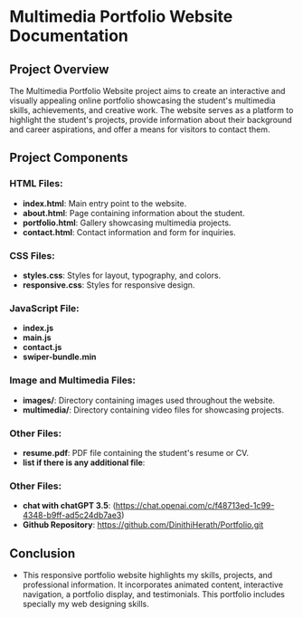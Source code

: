 # Multimedia Portfolio Website Documentation

## Project Overview

The Multimedia Portfolio Website project aims to create an interactive and visually appealing online portfolio showcasing the student's multimedia skills, achievements, and creative work. The website serves as a platform to highlight the student's projects, provide information about their background and career aspirations, and offer a means for visitors to contact them.

## Project Components

### HTML Files:

-   **index.html**: Main entry point to the website.
-   **about.html**: Page containing information about the student.
-   **portfolio.html**: Gallery showcasing multimedia projects.
-   **contact.html**: Contact information and form for inquiries.

### CSS Files:

-   **styles.css**: Styles for layout, typography, and colors.
-   **responsive.css**: Styles for responsive design.

### JavaScript File:

-   **index.js**
-   **main.js**
-   **contact.js**
-   **swiper-bundle.min**


### Image and Multimedia Files:

-   **images/**: Directory containing images used throughout the website.
-   **multimedia/**: Directory containing video files for showcasing projects.

### Other Files:

-   **resume.pdf**: PDF file containing the student's resume or CV.
-   **list if there is any additional file**:

### Other Files:

-   **chat with chatGPT 3.5**: (https://chat.openai.com/c/f48713ed-1c99-4348-b9ff-ad5c24db7ae3)
-   **Github Repository**: https://github.com/DinithiHerath/Portfolio.git


## Conclusion

-   This responsive portfolio website highlights my skills, projects, and professional information. It incorporates animated content, interactive navigation, a portfolio display, and testimonials. This portfolio includes specially my web designing skills.

